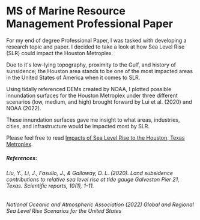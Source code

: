 # MS of Marine Resource Management Professional Paper

For my end of degree Professional Paper, I was tasked with developing a research topic and paper. I decided to take a look at how Sea Level Rise (SLR) could impact the Houston Metroplex.

Due to it's low-lying topography, proximity to the Gulf, and history of sunsidence; the Houston area stands to be one of the most impacted areas in the United States of America when it comes to SLR.

Using tidally referenced DEMs created by NOAA, I plotted possible innundation surfaces for the Houston Metroplex under three different scenarios (low, medium, and high) brought forward by Lui et al. (2020) and NOAA (2022).

These innundation surfaces gave me insight to what areas, industries, cities, and infrastructure would be impacted most by SLR.

Please feel free to read [Impacts of Sea Level Rise to the Houston, Texas Metroplex](https://github.com/wessholders/Professional-Portfolio/blob/main/Professional%20Paper/Impacts%20of%20SLR%20on%20the%20Houston%20Metroplex.pdf).
##### References:

###### Liu, Y., Li, J., Fasullo, J., & Galloway, D. L. (2020). Land subsidence contributions to relative sea level rise at tide gauge Galveston Pier 21, Texas. Scientific reports, 10(1), 1-11. 

###### National Oceanic and Atmospheric Association (2022) Global and Regional Sea Level Rise Scenarios for the United States
